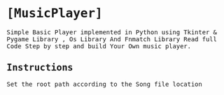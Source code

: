 <samp>
  
# [MusicPlayer]
  
Simple Basic Player implemented in Python using Tkinter &amp; Pygame Library , Os Library And Fnmatch Library
Read full Code Step by step and build Your Own music player.
  
Instructions 
--------------
Set the root path according to the Song file location
